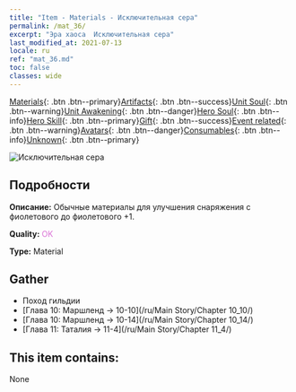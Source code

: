 ```yaml
---
title: "Item - Materials - Исключительная сера"
permalink: /mat_36/
excerpt: "Эра хаоса  Исключительная сера"
last_modified_at: 2021-07-13
locale: ru
ref: "mat_36.md"
toc: false
classes: wide
---
```

 [Materials](/ItemsRU/){: .btn .btn--primary}[Artifacts](/ItemsRU/Artifacts/){: .btn .btn--success}[Unit Soul](/ItemsRU/UnitSoul/){: .btn .btn--warning}[Unit Awakening](/ItemsRU/UnitAwakening/){: .btn .btn--danger}[Hero Soul](/ItemsRU/HeroSoul/){: .btn .btn--info}[Hero Skill](/ItemsRU/HeroSkill/){: .btn .btn--primary}[Gift](/ItemsRU/Gift/){: .btn .btn--success}[Event related](/ItemsRU/Events/){: .btn .btn--warning}[Avatars](/ItemsRU/Avatars/){: .btn .btn--danger}[Consumables](/ItemsRU/Consumables/){: .btn .btn--info}[Unknown](/ItemsRU/Unknown/){: .btn .btn--primary}

 ![Исключительная сера](/images/t/i_cailiao_liuhuang2.png)

## Подробности
 **Описание:** Обычные материалы для улучшения снаряжения c фиолетового до фиолетового +1.

 **Quality:** <span style="color: #DA70D6">OK</span>

 **Type:** Material

## Gather

*    Поход гильдии 
*    [Глава 10: Маршленд -> 10-10](/ru/Main Story/Chapter 10_10/) 
*    [Глава 10: Маршленд -> 10-14](/ru/Main Story/Chapter 10_14/) 
*    [Глава 11: Таталия -> 11-4](/ru/Main Story/Chapter 11_4/) 

## This item contains:

  None

